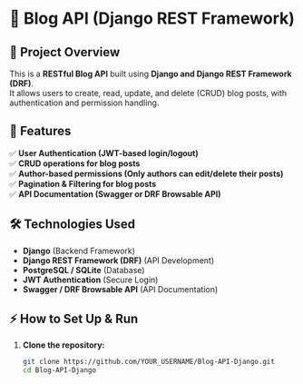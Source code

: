 # 📝 Blog API (Django REST Framework)

## 📌 Project Overview
This is a **RESTful Blog API** built using **Django and Django REST Framework (DRF)**.  
It allows users to create, read, update, and delete (CRUD) blog posts, with authentication and permission handling.

## 🚀 Features
✅ **User Authentication (JWT-based login/logout)**  
✅ **CRUD operations for blog posts**  
✅ **Author-based permissions (Only authors can edit/delete their posts)**  
✅ **Pagination & Filtering for blog posts**  
✅ **API Documentation (Swagger or DRF Browsable API)**  

## 🛠 Technologies Used
- **Django** (Backend Framework)
- **Django REST Framework (DRF)** (API Development)
- **PostgreSQL / SQLite** (Database)
- **JWT Authentication** (Secure Login)
- **Swagger / DRF Browsable API** (API Documentation)

## ⚡ How to Set Up & Run
1. **Clone the repository:**
   ```bash
   git clone https://github.com/YOUR_USERNAME/Blog-API-Django.git
   cd Blog-API-Django
